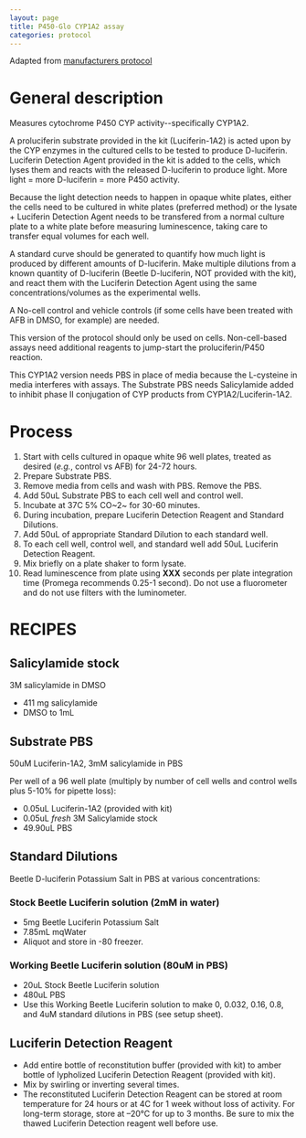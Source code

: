 ```yaml
---
layout: page
title: P450-Glo CYP1A2 assay
categories: protocol
---
```


Adapted from [manufacturers protocol][1]

# General description

Measures cytochrome P450 CYP activity--specifically CYP1A2.

A proluciferin substrate provided in the kit (Luciferin-1A2) is acted upon by the CYP enzymes in the cultured cells to be tested to produce D-luciferin. Luciferin Detection Agent  provided in the kit is added to the cells, which lyses them and reacts with the released D-luciferin to produce light. More light = more D-luciferin = more P450 activity.

Because the light detection needs to happen in opaque white plates, either the cells need to be cultured in white plates (preferred method) or the lysate + Luciferin Detection Agent needs to be transfered from a normal culture plate to a white plate before measuring luminescence, taking care to transfer equal volumes for each well.

A standard curve should be generated to quantify how much light is produced by different amounts of D-luciferin. Make multiple dilutions from a known quantity of D-luciferin (Beetle D-luciferin, NOT provided with the kit), and react them with the Luciferin Detection Agent using the same concentrations/volumes as the experimental wells.

A No-cell control and vehicle controls (if some cells have been treated with AFB in DMSO, for example) are needed.

This version of the protocol should only be used on cells. Non-cell-based assays need additional reagents to jump-start the proluciferin/P450 reaction.

This CYP1A2 version needs PBS in place of media because the L-cysteine in media interferes with assays. The Substrate PBS needs Salicylamide added to inhibit phase II conjugation of CYP products from CYP1A2/Luciferin-1A2. 


# Process

1. Start with cells cultured in opaque white 96 well plates, treated as desired (_e.g._, control vs AFB) for 24-72 hours.
1. Prepare Substrate PBS.
1. Remove media from cells and wash with PBS. Remove the PBS.
1. Add 50uL Substrate PBS to each cell well and control well.
1. Incubate at 37C 5% CO~2~ for 30-60 minutes.
1. During incubation, prepare Luciferin Detection Reagent and Standard Dilutions.
1. Add 50uL of appropriate Standard Dilution to each standard well.
1. To each cell well, control well, and standard well add 50uL Luciferin Detection Reagent.
1. Mix briefly on a plate shaker to form lysate.
1. Read luminescence from plate using __XXX__ seconds per plate integration time (Promega recommends 0.25-1 second). Do not use a fluorometer and do not use filters with the luminometer.


# RECIPES

## Salicylamide stock
3M salicylamide in DMSO

  * 411 mg salicylamide
  * DMSO to 1mL

## Substrate PBS
50uM Luciferin-1A2, 3mM salicylamide in PBS

Per well of a 96 well plate (multiply by number of cell wells and control wells plus 5-10% for pipette loss):
  * 0.05uL Luciferin-1A2 (provided with kit)
  * 0.05uL _fresh_ 3M Salicylamide stock
  * 49.90uL PBS

## Standard Dilutions
Beetle D-luciferin Potassium Salt in PBS at various concentrations:

### Stock Beetle Luciferin solution (2mM in water)

  * 5mg Beetle Luciferin Potassium Salt
  * 7.85mL mqWater
  * Aliquot and store in -80 freezer.

### Working Beetle Luciferin solution (80uM in PBS)

  * 20uL Stock Beetle Luciferin solution
  * 480uL PBS
  * Use this Working Beetle Luciferin solution to make 0, 0.032, 0.16, 0.8, and 4uM standard dilutions in PBS (see setup sheet).

## Luciferin Detection Reagent

  * Add entire bottle of reconstitution buffer (provided with kit) to amber bottle of lypholized Luciferin Detection Reagent (provided with kit).
  * Mix by swirling or inverting several times.
  * The reconstituted Luciferin Detection Reagent can be stored at room temperature for 24 hours or at 4C for 1 week without loss of activity. For long-term storage, store at –20°C for up to 3 months. Be sure to mix the thawed Luciferin Detection reagent well before use.

[1]: https://www.promega.com/-/media/files/resources/protocols/technical-bulletins/101/p450-glo-assays-protocol.pdf?la=en

